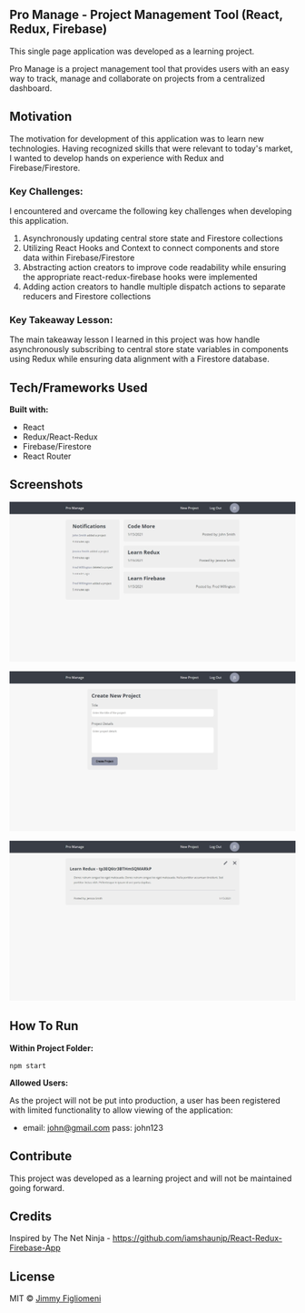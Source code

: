## Pro Manage - Project Management Tool (React, Redux, Firebase)
This single page application was developed as a learning project. 

Pro Manage is a project management tool that provides users with an easy way to track, manage and collaborate on projects from a centralized dashboard. 

## Motivation
The motivation for development of this application was to learn new technologies. Having recognized skills that were relevant to today's market, I wanted to develop hands on experience with Redux and Firebase/Firestore.

### Key Challenges:
I encountered and overcame the following key challenges when developing this application.
1. Asynchronously updating central store state and Firestore collections
2. Utilizing React Hooks and Context to connect components and store data within Firebase/Firestore
3. Abstracting action creators to improve code readability while ensuring the appropriate react-redux-firebase hooks were implemented
4. Adding action creators to handle multiple dispatch actions to separate reducers and Firestore collections

### Key Takeaway Lesson:
The main takeaway lesson I learned in this project was how handle asynchronously subscribing to central store state variables in components using Redux while ensuring data alignment with a Firestore database.

## Tech/Frameworks Used
**Built with:**
- React
- Redux/React-Redux
- Firebase/Firestore
- React Router

## Screenshots
![Homepage](homepage-screenshot.jpg)

![Create Project](create-proj-screenshot.jpg)

![Project Details](proj-details-screenshot.jpg)

## How To Run
**Within Project Folder:**
```shell
npm start
```
**Allowed Users:**

As the project will not be put into production, a user has been registered with limited functionality to allow viewing of the application:
 - email: john@gmail.com pass: john123

## Contribute
This project was developed as a learning project and will not be maintained going forward.

## Credits
Inspired by The Net Ninja - 
https://github.com/iamshaunjp/React-Redux-Firebase-App


## License
MIT © [Jimmy Figliomeni]()
